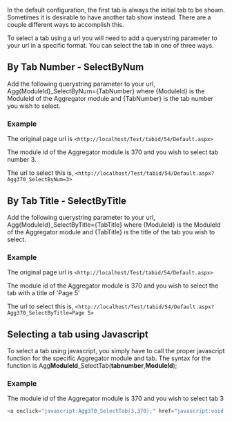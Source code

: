 In the default configuration, the first tab is always the initial tab to
be shown. Sometimes it is desirable to have another tab show instead.
There are a couple different ways to accomplish this.

To select a tab using a url you will need to add a querystring parameter
to your url in a specific format. You can select the tab in one of three
ways.

## By Tab Number - SelectByNum

Add the following querystring parameter to your url,
Agg{ModuleId}\_SelectByNum={TabNumber} where {ModuleId} is the
ModuleId of the Aggregator module and {TabNumber} is the tab number you
wish to select.

### Example

The original page url is ```<http://localhost/Test/tabid/54/Default.aspx>```

The module id of the Aggregator module is 370 and you wish to select tab
number 3.

The url to select this is, ```<http://localhost/Test/tabid/54/Default.aspx?Agg370_SelectByNum=3>```

## By Tab Title - SelectByTitle

Add the following querystring parameter to your url,
Agg{ModuleId}\_SelectByTitle={TabTitle} where {ModuleId} is the
ModuleId of the Aggregator module and {TabTitle} is the title of the tab
you wish to select.

### Example

The original page url is ```<http://localhost/Test/tabid/54/Default.aspx>```

The module id of the Aggregator module is 370 and you wish to select the
tab with a title of 'Page 5'

The url to select this is, ```<http://localhost/Test/tabid/54/Default.aspx?Agg370_SelectByTitle=Page 5>```


## Selecting a tab using Javascript

To select a tab using javascript, you simply have to call the proper
javascript function for the specific Aggregator module and tab. The
syntax for the function is Agg**ModuleId**\_SelectTab(**tabnumber**,**ModuleId**);

### Example

The module id of the Aggregator module is 370 and you wish to select tab
3

``` js
<a onclick="javascript:Agg370_SelectTab(3,370);" href="javascript:void(0)">Link To Tab 3</a>
```
